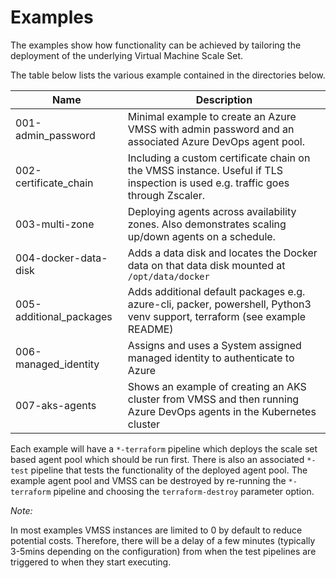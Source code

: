 # Examples

The examples show how functionality can be achieved by tailoring the deployment of the underlying Virtual Machine Scale Set.

The table below lists the various example contained in the directories below.

| Name                    | Description
|-------------------------|---------------------------------------------------------------------------------------------------------------------------------|
| 001-admin_password      | Minimal example to create an Azure VMSS with admin password and an associated Azure DevOps agent pool.                          |
| 002-certificate_chain   | Including a custom certificate chain on the VMSS instance.  Useful if TLS inspection is used e.g. traffic goes through Zscaler. |
| 003-multi-zone          | Deploying agents across availability zones.  Also demonstrates scaling up/down agents on a schedule.                            |
| 004-docker-data-disk    | Adds a data disk and locates the Docker data on that data disk mounted at `/opt/data/docker`                                    |
| 005-additional_packages | Adds additional default packages e.g. azure-cli, packer, powershell, Python3 venv support, terraform (see example README)       |
| 006-managed_identity    | Assigns and uses a System assigned managed identity to authenticate to Azure                                                    |
| 007-aks-agents          | Shows an example of creating an AKS cluster from VMSS and then running Azure DevOps agents in the Kubernetes cluster            |

Each example will have a `*-terraform` pipeline which deploys the scale set based agent pool which should be run first.
There is also an associated `*-test` pipeline that tests the functionality of the deployed agent pool.
The example agent pool and VMSS can be destroyed by re-running the `*-terraform` pipeline and choosing the `terraform-destroy` parameter option.

_Note:_

In most examples VMSS instances are limited to 0 by default to reduce potential costs.
Therefore, there will be a delay of a few minutes (typically 3-5mins depending on the configuration) from when the test pipelines are triggered to when they start executing.

